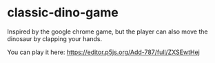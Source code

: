 # classic-dino-game

Inspired by the google chrome game, but the player can also move the dinosaur by clapping your hands.

You can play it here:
https://editor.p5js.org/Add-787/full/ZXSEwtHej
